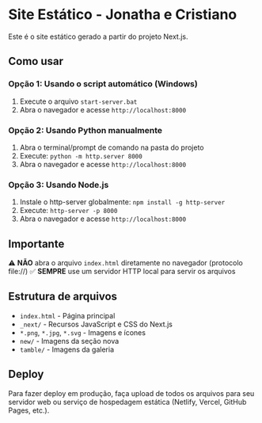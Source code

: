 # Site Estático - Jonatha e Cristiano

Este é o site estático gerado a partir do projeto Next.js.

## Como usar

### Opção 1: Usando o script automático (Windows)
1. Execute o arquivo `start-server.bat`
2. Abra o navegador e acesse `http://localhost:8000`

### Opção 2: Usando Python manualmente
1. Abra o terminal/prompt de comando na pasta do projeto
2. Execute: `python -m http.server 8000`
3. Abra o navegador e acesse `http://localhost:8000`

### Opção 3: Usando Node.js
1. Instale o http-server globalmente: `npm install -g http-server`
2. Execute: `http-server -p 8000`
3. Abra o navegador e acesse `http://localhost:8000`

## Importante

⚠️ **NÃO** abra o arquivo `index.html` diretamente no navegador (protocolo file://)
✅ **SEMPRE** use um servidor HTTP local para servir os arquivos

## Estrutura de arquivos

- `index.html` - Página principal
- `_next/` - Recursos JavaScript e CSS do Next.js
- `*.png`, `*.jpg`, `*.svg` - Imagens e ícones
- `new/` - Imagens da seção nova
- `tamble/` - Imagens da galeria

## Deploy

Para fazer deploy em produção, faça upload de todos os arquivos para seu servidor web ou serviço de hospedagem estática (Netlify, Vercel, GitHub Pages, etc.).
